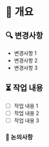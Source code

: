 # 🚀 개요

<!-- 이 PR을 간략하게 설명해주세요 -->

## 🔍 변경사항

<!-- 이 PR로 인해 바뀌게 되는 것들을 목록으로 적어주세요. -->

- 변경사항 1
- 변경사항 2
- 변경사항 3

## ⏳ 작업 내용

- [ ] 작업 내용 1
- [ ] 작업 내용 2
- [ ] 작업 내용 3

### 📝 논의사항

<!-- 이 PR에 대한 논의하고 싶은 사항이나, 더 해야할 작업, 리뷰어에게 특별히 확인 요청하고 싶은 부분 등을 적어주세요. -->

